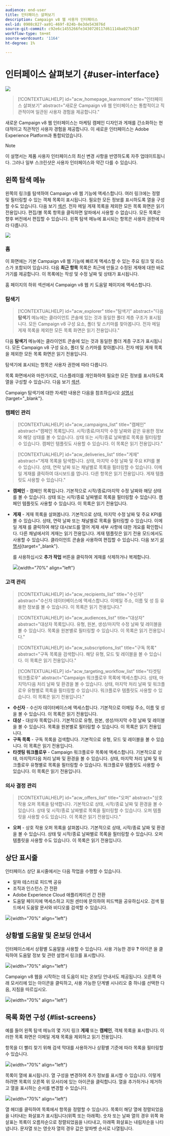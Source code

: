 ```yaml
---
audience: end-user
title: 인터페이스 살펴보기
description: Campaign v8 웹 사용자 인터페이스
exl-id: 0908c827-aa91-469f-824b-8e3de543876d
source-git-commit: c92e6c1455266fe3430720117d61114ba027b187
workflow-type: tm+mt
source-wordcount: '1164'
ht-degree: 1%

---
```


# 인터페이스 살펴보기 {#user-interface}

![](../assets/do-not-localize/badge.png)

>[!CONTEXTUALHELP]
>id="acw_homepage_learnmore"
>title="인터페이스 살펴보기"
>abstract="새로운 Campaign v8 웹 인터페이스는 통합적이고 직관적이며 일관된 사용자 경험을 제공합니다."

새로운 Campaign v8 웹 인터페이스는 마케팅 캠페인 디자인과 게재를 간소화하는 현대적이고 직관적인 사용자 경험을 제공합니다. 이 새로운 인터페이스는 Adobe Experience Platform과 통합되었습니다.

<!--
Key concepts when browsing the user interface are common with Adobe Experience Platform. Refer to [Adobe Experience Platform documentation](https://experienceleague.adobe.com/docs/experience-platform/landing/platform-ui/ui-guide.html#adobe-experience-platform-ui-guide) for more details.
-->

>[!NOTE]
>
>이 설명서는 제품 사용자 인터페이스의 최신 변경 사항을 반영하도록 자주 업데이트됩니다. 그러나 일부 스크린샷은 사용자 인터페이스와 약간 다를 수 있습니다.


<!--
* console + web interface (overview, why use each of them)
* web UI made up of read-only lists that can be configured, show how to add columns
-->

## 왼쪽 탐색 메뉴

왼쪽의 링크를 탐색하여 Campaign v8 웹 기능에 액세스합니다. 여러 링크에는 정렬 및 필터링할 수 있는 객체 목록이 표시됩니다. 필요한 모든 정보를 표시하도록 열을 구성할 수도 있습니다. 다음 보기 [섹션](#list-screens). 전자 메일 게재 목록을 제외한 모든 목록 화면은 읽기 전용입니다. 편집/볼 목록 항목을 클릭하면 알파에서 사용할 수 없습니다. 모든 목록은 향후 버전에서 편집할 수 있습니다. 왼쪽 탐색 메뉴에 표시되는 항목은 사용자 권한에 따라 다릅니다.

![](assets/home.png)

### 홈

이 화면에는 기본 Campaign v8 웹 기능에 빠르게 액세스할 수 있는 주요 링크 및 리소스가 포함되어 있습니다. 다음 **최근 항목** 목록은 최근에 만들고 수정된 게재에 대한 바로 가기를 제공합니다. 이 목록에는 작성 및 수정 날짜 및 상태가 표시됩니다.

<!--
* Banner
* KPIs on email channel (cross-deliveries): open rate, delivery rate, etc
* Recent items
* Learning cards
-->

홈 페이지의 하위 섹션에서 Campaign v8 웹 키 도움말 페이지에 액세스합니다.

<!--
show global KPIs, recent items + left menu to access features)
CONTROL PANEL not alpha
Global report not alpha
-->

### 탐색기

>[!CONTEXTUALHELP]
>id="acw_explorer"
>title="탐색기"
>abstract="다음 **탐색기** 메뉴에는 클라이언트 콘솔에 있는 것과 동일한 폴더 계층 구조가 표시됩니다. 모든 Campaign v8 구성 요소, 폴더 및 스키마를 찾아봅니다. 전자 메일 게재 목록을 제외한 모든 목록 화면은 읽기 전용입니다."

다음 **탐색기** 메뉴에는 클라이언트 콘솔에 있는 것과 동일한 폴더 계층 구조가 표시됩니다. 모든 Campaign v8 구성 요소, 폴더 및 스키마를 찾아봅니다. 전자 메일 게재 목록을 제외한 모든 목록 화면은 읽기 전용입니다.

탐색기에 표시되는 항목은 사용자 권한에 따라 다릅니다.

목록 화면에서와 마찬가지로, 디스플레이를 개인화하여 필요한 모든 정보를 표시하도록 열을 구성할 수 있습니다. 다음 보기 [섹션](#list-screens).

Campaign 탐색기에 대한 자세한 내용은 다음을 참조하십시오 [설명서](https://experienceleague.adobe.com/docs/campaign/campaign-v8/new/ac-ui/campaign-ui.html#ac-explorer-ui){target="_blank"}.
<!--
Explorer' menu in web UI to navigate through console content: console navtree second view in addition to the left menu lists with filters. The Explorer gives the real folder hierarchy from the console. Make sure you find your deliveries in sub-folders. All lists can be accessed in read-only. No Create/Edit. You can configure lists (colums). All schema fields, linked tables are available. 

If you need to view your lists of recipients (age, gender), transactions or live transactional messages. To view each/edit -> console.

Navtree view depends on permissions (same as console).
-->

### 캠페인 관리

>[!CONTEXTUALHELP]
>id="acw_campaigns_list"
>title="캠페인"
>abstract="캠페인 목록입니다. 시작/종료/마지막 수정 날짜와 같은 유용한 정보와 해당 상태를 볼 수 있습니다. 상태 또는 시작/종료 날짜별로 목록을 필터링할 수 있습니다. 캠페인 템플릿도 사용할 수 있습니다. 이 목록은 읽기 전용입니다."

>[!CONTEXTUALHELP]
>id="acw_deliveries_list"
>title="게재"
>abstract="게재 목록을 탐색합니다. 상태, 마지막 수정 날짜 및 주요 KPI를 볼 수 있습니다. 상태, 연락 날짜 또는 채널별로 목록을 필터링할 수 있습니다. 이메일 게재를 클릭하여 대시보드를 엽니다. 다른 항목은 읽기 전용입니다. 게재 템플릿도 사용할 수 있습니다."

* **캠페인** - 캠페인 목록입니다. 기본적으로 시작/종료/마지막 수정 날짜와 해당 상태를 볼 수 있습니다. 상태 또는 시작/종료 날짜별로 목록을 필터링할 수 있습니다. 캠페인 템플릿도 사용할 수 있습니다. 이 목록은 읽기 전용입니다.

* **게재** - 게재 목록을 살펴봅니다. 기본적으로 상태, 마지막 수정 날짜 및 주요 KPI를 볼 수 있습니다. 상태, 연락 날짜 또는 채널별로 목록을 필터링할 수 있습니다. 이메일 게재 를 클릭하여 해당 대시보드를 열어 게재 세부 사항에 대한 개요를 확인합니다. 다른 채널에서의 게재는 읽기 전용입니다. 게재 템플릿은 읽기 전용 모드에서도 사용할 수 있습니다. 클라이언트 콘솔을 사용하여 편집할 수 있습니다. 다음 보기 [설명서](https://experienceleague.adobe.com/docs/campaign/campaign-v8/campaigns/send/create-templates.html){target="_blank"}.

   를 사용하십시오 **추가 작업** 버튼을 클릭하여 게재를 삭제하거나 복제합니다.

   ![](assets/more-actions.png){width="70%" align="left"}

### 고객 관리

>[!CONTEXTUALHELP]
>id="acw_recipients_list"
>title="수신자"
>abstract="수신자 데이터베이스에 액세스합니다. 이메일 주소, 이름 및 성 등 유용한 정보를 볼 수 있습니다. 이 목록은 읽기 전용입니다."

>[!CONTEXTUALHELP]
>id="acw_audiences_list"
>title="대상자"
>abstract="대상자 목록입니다. 유형, 원본, 생성/마지막 수정 날짜 및 레이블을 볼 수 있습니다. 목록을 원본별로 필터링할 수 있습니다. 이 목록은 읽기 전용입니다."

>[!CONTEXTUALHELP]
>id="acw_subscriptions_list"
>title="구독 목록"
>abstract="구독 목록을 검색합니다. 해당 유형, 모드 및 레이블을 볼 수 있습니다. 이 목록은 읽기 전용입니다."

>[!CONTEXTUALHELP]
>id="acw_targeting_workflow_list"
>title="타겟팅 워크플로우"
>abstract="Campaign 워크플로우 목록에 액세스합니다. 상태, 마지막/다음 처리 날짜 및 환경을 볼 수 있습니다. 상태, 마지막 처리 날짜 및 워크플로우 유형별로 목록을 필터링할 수 있습니다. 워크플로우 템플릿도 사용할 수 있습니다. 이 목록은 읽기 전용입니다."

* **수신자** - 수신자 데이터베이스에 액세스합니다. 기본적으로 이메일 주소, 이름 및 성을 볼 수 있습니다. 이 목록은 읽기 전용입니다.
* **대상** - 대상자 목록입니다. 기본적으로 유형, 원본, 생성/마지막 수정 날짜 및 레이블을 볼 수 있습니다. 목록을 원본별로 필터링할 수 있습니다. 이 목록은 읽기 전용입니다.
* **구독 목록** - 구독 목록을 검색합니다. 기본적으로 유형, 모드 및 레이블을 볼 수 있습니다. 이 목록은 읽기 전용입니다.
* **타겟팅 워크플로우** - Campaign 워크플로우 목록에 액세스합니다. 기본적으로 상태, 마지막/다음 처리 날짜 및 환경을 볼 수 있습니다. 상태, 마지막 처리 날짜 및 워크플로우 유형별로 목록을 필터링할 수 있습니다. 워크플로우 템플릿도 사용할 수 있습니다. 이 목록은 읽기 전용입니다.

### 의사 결정 관리

>[!CONTEXTUALHELP]
>id="acw_offers_list"
>title="오퍼"
>abstract="상호 작용 오퍼 목록을 탐색합니다. 기본적으로 상태, 시작/종료 날짜 및 환경을 볼 수 있습니다. 상태 및 시작/종료 날짜별로 목록을 필터링할 수 있습니다. 오퍼 템플릿을 사용할 수도 있습니다. 이 목록은 읽기 전용입니다."

* **오퍼** - 상호 작용 오퍼 목록을 살펴봅니다. 기본적으로 상태, 시작/종료 날짜 및 환경을 볼 수 있습니다. 상태 및 시작/종료 날짜별로 목록을 필터링할 수 있습니다. 오퍼 템플릿을 사용할 수도 있습니다. 이 목록은 읽기 전용입니다.

## 상단 표시줄

인터페이스 상단 표시줄에서는 다음 작업을 수행할 수 있습니다.

* 알파 테스터로 피드백 공유
* 조직과 인스턴스 간 전환
* Adobe Experience Cloud 애플리케이션 간 전환
* 도움말 페이지에 액세스하고 지원 센터에 문의하여 피드백을 공유하십시오. 검색 필드에서 도움말 문서와 비디오를 검색할 수 있습니다.

![](assets/unified-shell.png){width="70%" align="left"}
<!--
Org / Sub-org switcher to switch between instances. Only one for Alpha. Later: intermerdiate screen with Control Panel (beta). if v8 + ACS with one card per ACS instance. Maybe quickly explain the menu for Alpha?
-->

## 상황별 도움말 및 온보딩 안내서

인터페이스에서 상황별 도움말을 사용할 수 있습니다. 사용 가능한 경우 **?** 아이콘 을 클릭하여 도움말 정보 및 관련 설명서 링크를 표시합니다.

![](assets/context-help.png){width="70%" align="left"}

Campaign v8 웹을 시작하는 데 도움이 되는 온보딩 안내서도 제공됩니다. 오른쪽 아래 모서리에 있는 아이콘을 클릭하고, 사용 가능한 단계별 시나리오 중 하나를 선택한 다음, 지침을 따르십시오.

![](assets/onboarding.png){width="70%" align="left"}

## 목록 화면 구성 {#list-screens}

예를 들어 왼쪽 탐색 메뉴의 몇 가지 링크 **게재** 또는 **캠페인**, 객체 목록을 표시합니다. 이러한 목록 화면은 이메일 게재 목록을 제외하고 읽기 전용입니다.

항목을 더 빨리 찾기 위해 검색 막대를 사용하거나 상황별 기준에 따라 목록을 필터링할 수 있습니다.

![](assets/filter.png){width="70%" align="left"}

목록이 열에 표시됩니다. 열 구성을 변경하여 추가 정보를 표시할 수 있습니다. 이렇게 하려면 목록의 오른쪽 위 모서리에 있는 아이콘을 클릭합니다. 열을 추가하거나 제거하고 열을 표시하는 순서를 변경할 수 있습니다.

![](assets/columns.png){width="70%" align="left"}

열 헤더를 클릭하여 목록에서 항목을 정렬할 수 있습니다. 목록이 해당 열에 정렬되었음을 나타내는 화살표가 표시됩니다(위쪽 또는 아래쪽). 숫자 또는 날짜 열의 경우 위쪽 화살표는 목록이 오름차순으로 정렬되었음을 나타내고, 아래쪽 화살표는 내림차순을 나타냅니다. 문자열 또는 영숫자 열의 경우 값은 알파벳 순서로 나열됩니다.

<!--
## Supported browsers {#browsers}

Adobe Campaign interface is designed to work optimally in the latest version of Google Chrome. You might have trouble using certain features on older versions or other browsers.
-->